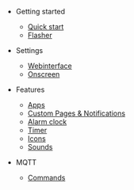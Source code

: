- Getting started

  - [Quick start](quickstart.md)
  - [Flasher](flasher.md)

- Settings

  - [Webinterface](webinterface.md)
  - [Onscreen](onscreen.md)

- Features
  - [Apps](apps.md)
  - [Custom Pages & Notifications](custom.md)
  - [Alarm clock](alarm.md)
  - [Timer](timer.md)
  - [Icons](icons.md)
  - [Sounds](sounds.md)

- MQTT
  - [Commands](mqtt.md)